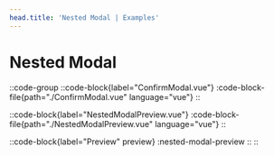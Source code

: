 ```yaml
---
head.title: 'Nested Modal | Examples'
---
```


# Nested Modal

::code-group
  ::code-block{label="ConfirmModal.vue"}
    :code-block-file{path="./ConfirmModal.vue" language="vue"}
  ::

  ::code-block{label="NestedModalPreview.vue"}
    :code-block-file{path="./NestedModalPreview.vue" language="vue"}
  ::

  ::code-block{label="Preview" preview}
    :nested-modal-preview
  ::
::